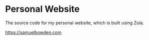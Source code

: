 # Personal Website

The source code for my personal website, which is built using Zola.

https://samuelbowden.com

